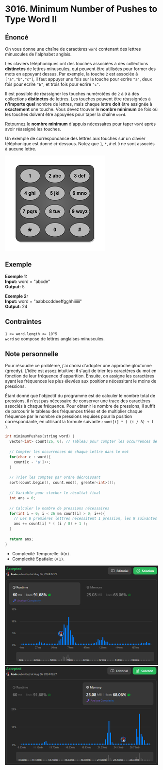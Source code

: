 # 3016. Minimum Number of Pushes to Type Word II

## Énoncé

On vous donne une chaîne de caractères `word` contenant des lettres minuscules de l'alphabet anglais.

Les claviers téléphoniques ont des touches associées à des collections **distinctes** de lettres minuscules, qui peuvent être utilisées pour former des mots en appuyant dessus. Par exemple, la touche `2` est associée à `["a","b","c"]`, il faut appuyer une fois sur la touche pour ecrire `"a"`, deux fois pour ecrire `"b"`, et trois fois pour ecrire `"c"`.

Il est possible de réassigner les touches numérotées de `2` à `9` à des collections **distinctes** de lettres. Les touches peuvent être réassignées à **n'importe quel** nombre de lettres, mais chaque lettre **doit** être assignée à **exactement** une touche. Vous devez trouver le **nombre minimum** de fois où les touches doivent être appuyées pour taper la chaîne `word`.

Retournez le **nombre minimum** d'appuis nécessaires pour taper `word` après avoir réassigné les touches.

Un exemple de correspondance des lettres aux touches sur un clavier téléphonique est donné ci-dessous. Notez que `1`, `*`, `#` et `0` ne sont associés à aucune lettre.

<img src="./imgs/img1.png"/>

## Exemple

**Exemple 1:**  
**Input:** word = "abcde"  
**Output:** 5

**Exemple 2:**  
**Input:** word = "aabbccddeeffgghhiiiiii"  
**Output:** 24

## Contraintes

`1 <= word.length <= 10^5`  
`word` se compose de lettres anglaises minuscules.

## Note personnelle

Pour résoudre ce problème, j'ai choisi d'adopter une approche gloutonne (greedy). L'idée est assez intuitive: il s'agit de trier les caractères du mot en fonction de leur fréquence d'apparition. Ensuite, on assigne les caractères ayant les fréquences les plus élevées aux positions nécessitant le moins de pressions.

Étant donné que l'objectif du programme est de calculer le nombre total de pressions, il n'est pas nécessaire de conserver une trace des caractères associés à chaque fréquence. Pour obtenir le nombre de pressions, il suffit de parcourir le tableau des fréquences triées et de multiplier chaque fréquence par le nombre de pressions requises pour la position correspondante, en utilisant la formule suivante `count[i] * ( (i / 8) + 1 )`.

```cpp
int minimumPushes(string word) {
  vector<int> count(26, 0); // Tableau pour compter les occurrences de chaque lettre

  // Compter les occurrences de chaque lettre dans le mot
  for(char c : word){
    count[c - 'a']++;
  }

  // Trier les comptes par ordre décroissant
  sort(count.begin(), count.end(), greater<int>());

  // Variable pour stocker le résultat final
  int ans = 0;

  // Calculer le nombre de pressions nécessaires
  for(int i = 0; i < 26 && count[i] > 0; i++){
    // Les 8 premières lettres nécessitent 1 pression, les 8 suivantes 2 pressions, etc.
    ans += count[i] * ( (i / 8) + 1 );
  }

  return ans;
}
```

- Complexité Temporelle: `O(n)`.
- Complexité Spatiale: `O(1)`.

<img src="./imgs/runtime.png"/>
<img src="./imgs/memory.png"/>
